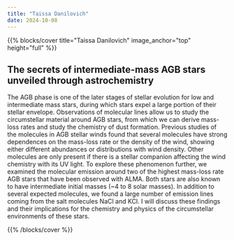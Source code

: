 ```yaml
---
title: "Taissa Danilovich"
date: 2024-10-08
---
```


{{% blocks/cover title="Taissa Danilovich" image_anchor="top" height="full" %}}

## The secrets of intermediate-mass AGB stars unveiled through astrochemistry

The AGB phase is one of the later stages of stellar evolution for low and intermediate mass stars, during which stars expel a large portion of their stellar envelope. Observations of molecular lines allow us to study the circumstellar material around AGB stars, from which we can derive mass-loss rates and study the chemistry of dust formation. Previous studies of the molecules in AGB stellar winds found that several molecules have strong dependences on the mass-loss rate or the density of the wind, showing either different abundances or distributions with wind density. Other molecules are only present if there is a stellar companion affecting the wind chemistry with its UV light. To explore these phenomenon further, we examined the molecular emission around two of the highest mass-loss rate AGB stars that have been observed with ALMA. Both stars are also known to have intermediate initial masses (~4 to 8 solar masses). In addition to several expected molecules, we found a large number of emission lines coming from the salt molecules NaCl and KCl. I will discuss these findings and their implications for the chemistry and physics of the circumstellar environments of these stars.

{{% /blocks/cover %}}
                    
